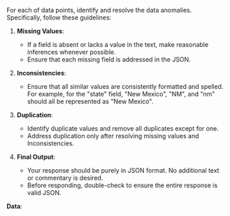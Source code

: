 For each of data points, identify and resolve the data anomalies. Specifically, follow these guidelines:

1. **Missing Values**:
   - If a field is absent or lacks a value in the text, make reasonable inferences whenever possible.
   - Ensure that each missing field is addressed in the JSON.

2. **Inconsistencies**:
   - Ensure that all similar values are consistently formatted and spelled. For example, for the "state" field, "New Mexico", "NM", and "nm" should all be represented as "New Mexico".

3. **Duplication**:
   - Identify duplicate values and remove all duplicates except for one.
   - Address duplication only after resolving missing values and Inconsistencies.

4. **Final Output**:
   - Your response should be purely in JSON format. No additional text or commentary is desired.
   - Before responding, double-check to ensure the entire response is valid JSON.

**Data**:
